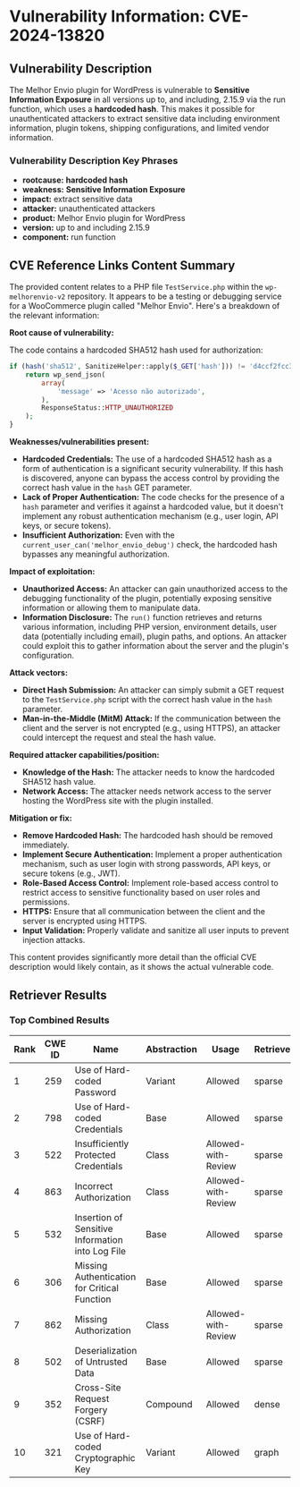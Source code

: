 # Vulnerability Information: CVE-2024-13820

## Vulnerability Description
The Melhor Envio plugin for WordPress is vulnerable to **Sensitive Information Exposure** in all versions up to, and including, 2.15.9 via the run function, which uses a **hardcoded hash**. This makes it possible for unauthenticated attackers to extract sensitive data including environment information, plugin tokens, shipping configurations, and limited vendor information.

### Vulnerability Description Key Phrases
- **rootcause:** **hardcoded hash**
- **weakness:** **Sensitive Information Exposure**
- **impact:** extract sensitive data
- **attacker:** unauthenticated attackers
- **product:** Melhor Envio plugin for WordPress
- **version:** up to and including 2.15.9
- **component:** run function

## CVE Reference Links Content Summary
The provided content relates to a PHP file `TestService.php` within the `wp-melhorenvio-v2` repository. It appears to be a testing or debugging service for a WooCommerce plugin called "Melhor Envio". Here's a breakdown of the relevant information:

**Root cause of vulnerability:**

The code contains a hardcoded SHA512 hash used for authorization:

```php
if (hash('sha512', SanitizeHelper::apply($_GET['hash'])) != 'd4ccf2fcc3a14764698d9b2fea940c9d42c5dfe6002f20df995b09590b39f83f1ec1712d506d51ca47648f77d0ae1caf25c85c042275422582fe067622e6d208') {
    return wp_send_json(
        array(
            'message' => 'Acesso não autorizado',
        ),
        ResponseStatus::HTTP_UNAUTHORIZED
    );
}
```

**Weaknesses/vulnerabilities present:**

*   **Hardcoded Credentials:** The use of a hardcoded SHA512 hash as a form of authentication is a significant security vulnerability. If this hash is discovered, anyone can bypass the access control by providing the correct hash value in the `hash` GET parameter.
*   **Lack of Proper Authentication:** The code checks for the presence of a `hash` parameter and verifies it against a hardcoded value, but it doesn't implement any robust authentication mechanism (e.g., user login, API keys, or secure tokens).
*   **Insufficient Authorization:** Even with the `current_user_can('melhor_envio_debug')` check, the hardcoded hash bypasses any meaningful authorization.

**Impact of exploitation:**

*   **Unauthorized Access:** An attacker can gain unauthorized access to the debugging functionality of the plugin, potentially exposing sensitive information or allowing them to manipulate data.
*   **Information Disclosure:** The `run()` function retrieves and returns various information, including PHP version, environment details, user data (potentially including email), plugin paths, and options. An attacker could exploit this to gather information about the server and the plugin's configuration.

**Attack vectors:**

*   **Direct Hash Submission:** An attacker can simply submit a GET request to the `TestService.php` script with the correct hash value in the `hash` parameter.
*   **Man-in-the-Middle (MitM) Attack:** If the communication between the client and the server is not encrypted (e.g., using HTTPS), an attacker could intercept the request and steal the hash value.

**Required attacker capabilities/position:**

*   **Knowledge of the Hash:** The attacker needs to know the hardcoded SHA512 hash value.
*   **Network Access:** The attacker needs network access to the server hosting the WordPress site with the plugin installed.

**Mitigation or fix:**

*   **Remove Hardcoded Hash:** The hardcoded hash should be removed immediately.
*   **Implement Secure Authentication:** Implement a proper authentication mechanism, such as user login with strong passwords, API keys, or secure tokens (e.g., JWT).
*   **Role-Based Access Control:** Implement role-based access control to restrict access to sensitive functionality based on user roles and permissions.
*   **HTTPS:** Ensure that all communication between the client and the server is encrypted using HTTPS.
*   **Input Validation:** Properly validate and sanitize all user inputs to prevent injection attacks.

This content provides significantly more detail than the official CVE description would likely contain, as it shows the actual vulnerable code.

## Retriever Results

### Top Combined Results

| Rank | CWE ID | Name | Abstraction | Usage  | Retrievers | Individual Scores |
|------|--------|------|-------------|-------|------------|-------------------|
| 1 | 259 | Use of Hard-coded Password | Variant | Allowed | sparse | 0.316 |
| 2 | 798 | Use of Hard-coded Credentials | Base | Allowed | sparse | 0.306 |
| 3 | 522 | Insufficiently Protected Credentials | Class | Allowed-with-Review | sparse | 0.300 |
| 4 | 863 | Incorrect Authorization | Class | Allowed-with-Review | sparse | 0.293 |
| 5 | 532 | Insertion of Sensitive Information into Log File | Base | Allowed | sparse | 0.290 |
| 6 | 306 | Missing Authentication for Critical Function | Base | Allowed | sparse | 0.289 |
| 7 | 862 | Missing Authorization | Class | Allowed-with-Review | sparse | 0.287 |
| 8 | 502 | Deserialization of Untrusted Data | Base | Allowed | sparse | 0.285 |
| 9 | 352 | Cross-Site Request Forgery (CSRF) | Compound | Allowed | dense | 0.551 |
| 10 | 321 | Use of Hard-coded Cryptographic Key | Variant | Allowed | graph | 0.003 |


